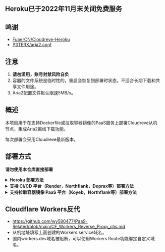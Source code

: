 ## Heroku已于2022年11月末关闭免费服务

## 鸣谢

- [FuaerCN/Cloudreve-Heroku](https://github.com/FuaerCN/Cloudreve-Heroku)
- [P3TERX/aria2.conf](https://github.com/P3TERX/aria2.conf)  

## 注意

 1. **请勿滥用，账号封禁风险自负**
 2. 容器的文件系统是临时性的，重启会恢复到部署时状态。不适合长期下载和共享文件用途。
 3. Aria2配置文件默认限速5MB/s。

## 概述

  本项目用于在支持Dockerfile或拉取容器镜像的PaaS服务上部署Cloudreve从机节点，集成Aria2离线下载功能。
  
  每次部署会采用Cloudreve最新版本。
  
## 部署方式

 **请勿使用本仓库直接部署**  

 <details>
<summary><b>Heroku 部署方法</b></summary>

 1. 点击右上角Fork，再点击Create Fork。
 2. 在Fork出来的仓库页面上点击Setting，勾选Template repository。
 3. 然后点击Code返回之前的页面，点Setting下面新出现的按钮Use this template，起个随机名字创建新库。
 4. 仓库content目录下，conf.ini为Cloudreve设置文件，aria2.conf为aria2设置文件，可根据需要自行修改。tracker.sh用于每次dyno启动时自动更新BT tracker。
 5. 比如你的Github用户名是bobby，新库名称是green。浏览器登陆heroku后，访问<https://dashboard.heroku.com/new?template=https://github.com/bobby/green> 进行部署。
 6. 首先打开Cloudreve主机管理面板———离线下载节点，点接入新节点进入向导。
 7. 将从机密钥填入Secret变量。
 8. Heroku完成部署后，将Heroku APP域名填入从机地址，Aria2 RPC服务地址为<http://127.0.0.1:61800> ，RPC密钥为空白。

  </details>

 <details>
<summary><b>支持 CI/CD 平台（Render，Northflank，Doprax等）部署方法</b></summary>

 1. 点击右上角Fork，再点击Create Fork。
 2. 在Fork出来的仓库页面上点击Setting，勾选Template repository。
 3. 然后点击Code返回之前的页面，点Setting下面新出现的按钮Use this template，起个随机名字创建新库。
 4. 仓库content目录下，conf.ini为Cloudreve设置文件，aria2.conf为aria2设置文件，可根据需要自行修改。tracker.sh用于每次容器启动时自动更新BT tracker。
 5. 首先打开Cloudreve主机管理面板———离线下载节点，点接入新节点进入向导。
 6. 在PaaS平台管理面板中连接你新建立的github仓库，然后进行部署。
 7. 在PaaS部署过程中建立Secret环境变量，值为从机密钥。如果需要设置内部 HTTP 端口，默认为3000，也可以自行设置 PORT 变量修改。
 8. 完成部署后，将PaaS平台提供的域名填入从机地址，Aria2 RPC服务地址为<http://127.0.0.1:61800> ，RPC密钥为空白。

  </details>

 <details>
<summary><b>支持拉取容器镜像 PaaS 平台（Koyeb，Northflank等）部署方法</b></summary>

 1. 点击右上角Fork，再点击Create Fork。
 2. 在Fork出来的仓库页面上点击Setting，勾选Template repository。
 3. 然后点击Code返回之前的页面，点Setting下面新出现的按钮Use this template，起个随机名字创建新库。
 4. 仓库content目录下，conf.ini为Cloudreve设置文件，aria2.conf为aria2设置文件，可根据需要自行修改。tracker.sh用于每次容器启动时自动更新BT tracker。
 5. 点击页面右侧 Create a new release，建立格式为 v0.1.0 的tag，其它内容随意，然后点击 Publish release。
 6. 大概不到一分钟后，github action 构建容器镜像完成，点击页面右侧 Packages, 再点击进入刚生成的 Package。
 7. 点击页面右侧 Package settings，在页面最下方点击 Change visibility，选择 public 并输入 package 名称以确认。
 8. 容器镜像拉取地址在 package 页面 docker pull 命令示例中。
 9. 首先打开Cloudreve主机管理面板———离线下载节点，点接入新节点进入向导。
 10. 在PaaS部署过程中建立Secret环境变量，值为从机密钥。如果需要设置内部 HTTP 端口，默认为3000，也可以自行设置 PORT 变量修改。
 11. 完成部署后，将PaaS平台提供的域名填入从机地址，Aria2 RPC服务地址为<http://127.0.0.1:61800> ，RPC密钥为空白。

  </details>

## Cloudflare Workers反代

- https://github.com/wy580477/PaaS-Related/blob/main/CF_Workers_Reverse_Proxy_chs.md
- 从机地址填写上面创建的Workers service域名。
- 国内workers.dev域名被阻断，可以使用Workers Route功能绑定自定义域名。
